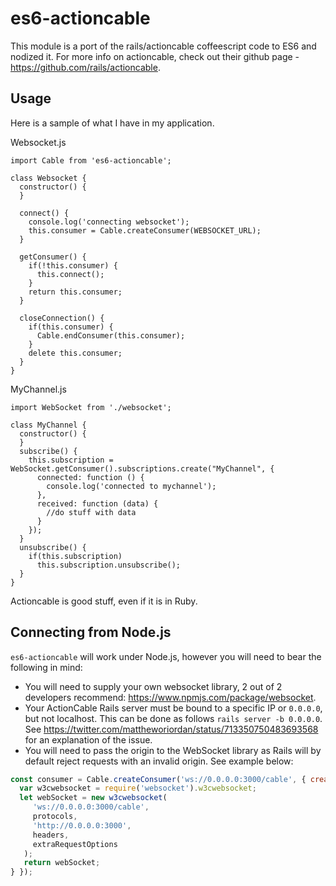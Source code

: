 # es6-actioncable
This module is a port of the rails/actioncable coffeescript code to ES6 and nodized it. For more info on actioncable, check out their github page - https://github.com/rails/actioncable.

## Usage
Here is a sample of what I have in my application.

Websocket.js

    import Cable from 'es6-actioncable';

    class Websocket {
      constructor() {
      }

      connect() {
        console.log('connecting websocket');
        this.consumer = Cable.createConsumer(WEBSOCKET_URL);
      }

      getConsumer() {
        if(!this.consumer) {
          this.connect();
        }
        return this.consumer;
      }

      closeConnection() {
        if(this.consumer) {
          Cable.endConsumer(this.consumer);
        }
        delete this.consumer;
      }
    }

MyChannel.js

    import WebSocket from './websocket';

    class MyChannel {
      constructor() {
      }
      subscribe() {
        this.subscription = WebSocket.getConsumer().subscriptions.create("MyChannel", {
          connected: function () {
            console.log('connected to mychannel');
          },
          received: function (data) {
            //do stuff with data
          }
        });
      }
      unsubscribe() {
        if(this.subscription)
          this.subscription.unsubscribe();
      }
    }

Actioncable is good stuff, even if it is in Ruby.

## Connecting from Node.js

`es6-actioncable` will work under Node.js, however you will need to bear the following in mind:

* You will need to supply your own websocket library, 2 out of 2 developers recommend: https://www.npmjs.com/package/websocket.
* Your ActionCable Rails server must be bound to a specific IP or `0.0.0.0`, but not localhost. This can be done as follows `rails server -b 0.0.0.0`. See https://twitter.com/mattheworiordan/status/713350750483693568 for an explanation of the issue.
* You will need to pass the origin to the WebSocket library as Rails will by default reject requests with an invalid origin.  See example below:

```javascript
const consumer = Cable.createConsumer('ws://0.0.0.0:3000/cable', { createWebsocket: () => {
  var w3cwebsocket = require('websocket').w3cwebsocket;
  let webSocket = new w3cwebsocket(
     'ws://0.0.0.0:3000/cable',
     protocols,
     'http://0.0.0.0:3000',
     headers,
     extraRequestOptions
   );
   return webSocket;
} });
```
